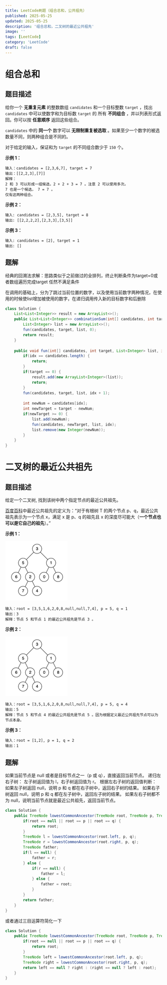 ```yaml
---
title: LeetCode刷题（组合总和，公共祖先）
published: 2025-05-25
updated: 2025-05-25
description: '组合总和，二叉树的最近公共祖先'
image: ''
tags: [LeetCode]
category: 'LeetCode'
draft: false 
---
```


# 组合总和

## 题目描述

给你一个 **无重复元素** 的整数数组 `candidates` 和一个目标整数 `target` ，找出 `candidates` 中可以使数字和为目标数 `target` 的 所有 **不同组合** ，并以列表形式返回。你可以按 **任意顺序** 返回这些组合。

`candidates` 中的 **同一个** 数字可以 **无限制重复被选取** 。如果至少一个数字的被选数量不同，则两种组合是不同的。 

对于给定的输入，保证和为 `target` 的不同组合数少于 `150` 个。

 

**示例 1：**

```
输入：candidates = [2,3,6,7], target = 7
输出：[[2,2,3],[7]]
解释：
2 和 3 可以形成一组候选，2 + 2 + 3 = 7 。注意 2 可以使用多次。
7 也是一个候选， 7 = 7 。
仅有这两种组合。
```

**示例 2：**

```
输入: candidates = [2,3,5], target = 8
输出: [[2,2,2,2],[2,3,3],[3,5]]
```

**示例 3：**

```
输入: candidates = [2], target = 1
输出: []
```



## 题解

经典的回溯法求解：思路类似于之前做过的全排列，终止判断条件为target=0或者数组遍历完成target 任然不满足条件

在调用的基础上，分为了跳过当前位置的数字，以及使用当前数字两种情况，在使用的时候使list增加被使用的数字，在递归调用传入新的目标数字和后删除

```java
class Solution {
    List<List<Integer>> result = new ArrayList<>();
    public List<List<Integer>> combinationSum(int[] candidates, int target) {
        List<Integer> list = new ArrayList<>();
        fun(candidates, target, list, 0);
        return result;
    }

    public void fun(int[] candidates, int target, List<Integer> list, int idx) {
        if(idx == candidates.length) {
            return;
        }
        if(target == 0) {
            result.add(new ArrayList<Integer>(list));
            return;
        }
        fun(candidates, target, list, idx + 1);
        
        int newNum = candidates[idx];
        int newTarget = target - newNum;
        if(newTarget >= 0) {
            list.add(newNum);
            fun(candidates, newTarget, list, idx);
            list.remove(new Integer(newNum));
        }
    }
}
```



# 二叉树的最近公共祖先

## 题目描述

给定一个二叉树, 找到该树中两个指定节点的最近公共祖先。

[百度百科](https://baike.baidu.com/item/最近公共祖先/8918834?fr=aladdin)中最近公共祖先的定义为：“对于有根树 T 的两个节点 p、q，最近公共祖先表示为一个节点 x，满足 x 是 p、q 的祖先且 x 的深度尽可能大（**一个节点也可以是它自己的祖先**）。”

 

**示例 1：**

![165](../images/165.png)

```
输入：root = [3,5,1,6,2,0,8,null,null,7,4], p = 5, q = 1
输出：3
解释：节点 5 和节点 1 的最近公共祖先是节点 3 。
```

**示例 2：**

![165](../images/165.png)

```
输入：root = [3,5,1,6,2,0,8,null,null,7,4], p = 5, q = 4
输出：5
解释：节点 5 和节点 4 的最近公共祖先是节点 5 。因为根据定义最近公共祖先节点可以为节点本身。
```

**示例 3：**

```
输入：root = [1,2], p = 1, q = 2
输出：1
```

## 题解

如果当前节点是 null 或者是目标节点之一（p 或 q），直接返回当前节点。
递归左右子树：
左子树返回值为 l，右子树返回值为 r。
根据左右子树的返回值判断：
如果左子树返回 null，说明 p 和 q 都在右子树中，返回右子树的结果。
如果右子树返回 null，说明 p 和 q 都在左子树中，返回左子树的结果。
如果左右子树都不为 null，说明当前节点就是最近公共祖先，返回当前节点。

```java
class Solution {
    public TreeNode lowestCommonAncestor(TreeNode root, TreeNode p, TreeNode q) {
        if(root == null || root == p || root == q) {
            return root;
        }
        TreeNode l = lowestCommonAncestor(root.left, p, q);
        TreeNode r = lowestCommonAncestor(root.right, p, q);
        TreeNode father;
        if(l == null) {
            father = r;
        } else {
            if(r == null) {
                father = l;
            } else {
                father = root;
            }
        }
        return father;
    }
}
```

或者通过三目运算符简化一下

```java
class Solution {
    public TreeNode lowestCommonAncestor(TreeNode root, TreeNode p, TreeNode q) {
        if(root == null || root == p || root == q) {
            return root;
        }
        TreeNode left = lowestCommonAncestor(root.left, p, q);
        TreeNode right = lowestCommonAncestor(root.right, p, q);
        return left == null ? right : (right == null ? left : root);
    }
}
```

